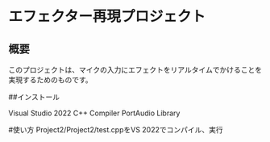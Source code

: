 # エフェクター再現プロジェクト

## 概要

このプロジェクトは、マイクの入力にエフェクトをリアルタイムでかけることを実現するためのものです。

##インストール

Visual Studio 2022
C++ Compiler
PortAudio Library

#使い方
Project2/Project2/test.cppをVS 2022でコンパイル、実行
